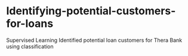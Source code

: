 # Identifying-potential-customers-for-loans
Supervised Learning  Identified potential loan customers for Thera Bank using classification 
